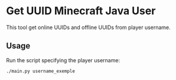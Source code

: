 # Get UUID Minecraft Java User

This tool get online UUIDs and offline UUIDs from player username.

## Usage

Run the script specifying the player username:
```
./main.py username_exemple
```